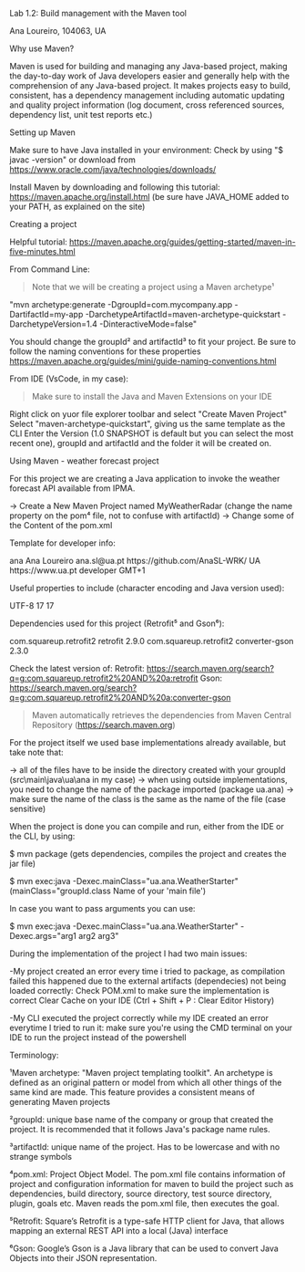 Lab 1.2: Build management with the Maven tool

Ana Loureiro, 104063, UA


Why use Maven? 

Maven is used for building and managing any Java-based project, making the day-to-day work of Java developers easier and generally help with the comprehension of any Java-based project. It makes projects easy to build, consistent, has a dependency management including automatic updating and quality project information (log document, cross referenced sources, dependency list, unit test reports etc.)

Setting up Maven

Make sure to have Java installed in your environment:
Check by using "$ javac -version" or download from https://www.oracle.com/java/technologies/downloads/

Install Maven by downloading and following this tutorial: https://maven.apache.org/install.html  (be sure have JAVA_HOME added to your PATH, as explained on the site)


Creating a project

Helpful tutorial: https://maven.apache.org/guides/getting-started/maven-in-five-minutes.html

From Command Line:

> Note that we will be creating a project using a Maven archetype¹

"mvn archetype:generate -DgroupId=com.mycompany.app -DartifactId=my-app -DarchetypeArtifactId=maven-archetype-quickstart -DarchetypeVersion=1.4 -DinteractiveMode=false"

You should change the groupId² and artifactId³ to fit your project. Be sure to follow the naming conventions for these properties 
https://maven.apache.org/guides/mini/guide-naming-conventions.html


From IDE (VsCode, in my case):

>Make sure to install the Java and Maven Extensions on your IDE

Right click on yuor file explorer toolbar and select "Create Maven Project"
Select "maven-archetype-quickstart", giving us the same template as the CLI
Enter the Version (1.0 SNAPSHOT is default but you can select the most recent one), groupId and artifactId and the folder it will be created on.


Using Maven - weather forecast project

For this project we are creating a Java application to invoke the weather forecast API available from IPMA.

-> Create a New Maven Project named MyWeatherRadar (change the name property on the pom⁴ file, not to confuse with artifactId)
-> Change some of the Content of the pom.xml


Template for developer info:

 <developers>
        <developer>
            <id>ana</id>
            <name>Ana Loureiro</name>
            <email>ana.sl@ua.pt</email>
            <url>https://github.com/AnaSL-WRK/</url>
            <organization>UA</organization>
            <organizationUrl>https://www.ua.pt</organizationUrl>
            <roles>
                <role>developer</role>
            </roles>
            <timezone>GMT+1</timezone>
        </developer>
    </developers>


Useful properties to include (character encoding and Java version used):

<properties>
    <project.build.sourceEncoding>UTF-8</project.build.sourceEncoding>
    <maven.compiler.source>17</maven.compiler.source>
    <maven.compiler.target>17</maven.compiler.target>
  </properties>


Dependencies used for this project (Retrofit⁵ and Gson⁶):

<dependency>
	    <groupId>com.squareup.retrofit2</groupId>
	    <artifactId>retrofit</artifactId>
	    <version>2.9.0</version>
</dependency>  

<dependency>  
      <groupId>com.squareup.retrofit2</groupId>
      <artifactId>converter-gson</artifactId>
      <version>2.3.0</version>
</dependency>


Check the latest version of:
Retrofit: https://search.maven.org/search?q=g:com.squareup.retrofit2%20AND%20a:retrofit
Gson: https://search.maven.org/search?q=g:com.squareup.retrofit2%20AND%20a:converter-gson

> Maven automatically retrieves the dependencies from Maven Central Repository (https://search.maven.org)


For the project itself we used base implementations already available, but take note that:

-> all of the files have to be inside the directory created with your groupId (src\main\java\ua\ana in my case)
-> when using outside implementations, you need to change the name of the package imported  (package ua.ana)
-> make sure the name of the class is the same as the name of the file (case sensitive)


When the project is done you can compile and run, either from the IDE or the CLI, by using:

$ mvn package       (gets dependencies, compiles the project and creates the jar file)

$ mvn exec:java -Dexec.mainClass="ua.ana.WeatherStarter"  (mainClass="groupId.class Name of your 'main file')


In case you want to pass arguments you can use:

$ mvn exec:java -Dexec.mainClass="ua.ana.WeatherStarter" -Dexec.args="arg1 arg2 arg3"


During the implementation of the project I had two main issues:

-My project created an error every time i tried to package, as compilation failed
    this happened due to the external artifacts (dependecies) not being loaded correctly:
        Check POM.xml to make sure the implementation is correct
        Clear Cache on your IDE (Ctrl + Shift + P : Clear Editor History)

-My CLI executed the project correctly while my IDE created an error everytime I tried to run it:
    make sure you're using the CMD terminal on your IDE to run the project instead of the powershell



Terminology:

¹Maven archetype: "Maven project templating toolkit". An archetype is defined as an original pattern or model from which all other things of the same kind are made. This feature provides a consistent means of generating Maven projects

²groupId: unique base name of the company or group that created the project. It is recommended that it follows Java's package name rules.

³artifactId: unique name of the project. Has to be lowercase and with no strange symbols

⁴pom.xml: Project Object Model. The pom.xml file contains information of project and configuration information for maven to build the project such as dependencies, build directory, source directory, test source directory, plugin, goals etc. Maven reads the pom.xml file, then executes the goal.

⁵Retrofit: Square’s Retrofit is a type-safe HTTP client for Java, that allows mapping an external REST API into a local (Java) interface

⁶Gson: Google’s Gson is a Java library that can be used to convert Java Objects into their JSON representation.







